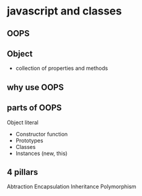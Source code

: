 # javascript and classes

## OOPS

## Object
- collection of properties and methods

## why use OOPS

## parts of OOPS
Object literal 

- Constructor function
- Prototypes
- Classes
- Instances (new, this)

## 4 pillars
Abtraction
Encapsulation
Inheritance
Polymorphism